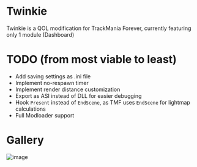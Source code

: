 # Twinkie
Twinkie is a QOL modification for TrackMania Forever, currently featuring only 1 module (Dashboard)

# TODO (from most viable to least)
- Add saving settings as .ini file
- Implement no-respawn timer
- Implement render distance customization
- Export as ASI instead of DLL for easier debugging
- Hook `Present` instead of `EndScene`, as TMF uses `EndScene` for lightmap calculations
- Full Modloader support

# Gallery
![image](https://github.com/user-attachments/assets/eb555ec6-9cd4-4ef4-8df3-e632492fcebf)
